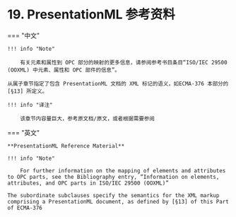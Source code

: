 # 19. PresentationML 参考资料

=== "中文"

    !!! info "Note"
    
        有关元素和属性到 OPC 部分的映射的更多信息，请参阅参考书目条目“ISO/IEC 29500 (OOXML) 中元素、属性和 OPC 部件的信息”。
    
    从属子章节指定了包含 PresentationML 文档的 XML 标记的语义，如ECMA-376 本部分的[§13] 所定义。

    !!! info "译注"

        该章节内容量巨大，参考原文档/原文，或者根据需要参阅

=== "英文"

    **PresentationML Reference Material**

    !!! info "Note"
    
        For further information on the mapping of elements and attributes to OPC parts, see the Bibliography entry, “Information on elements, attributes, and OPC parts in ISO/IEC 29500 (OOXML)”
    
    The subordinate subclauses specify the semantics for the XML markup comprising a PresentationML document, as defined by [§13] of this Part of ECMA-376
